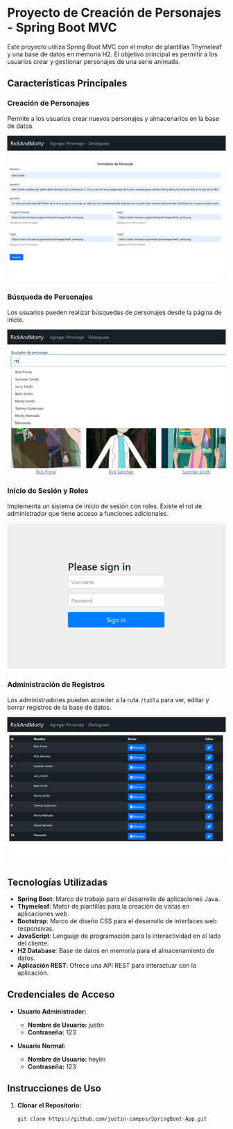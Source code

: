 # Proyecto de Creación de Personajes - Spring Boot MVC

Este proyecto utiliza Spring Boot MVC con el motor de plantillas Thymeleaf y una base de datos en memoria H2. El objetivo principal es permitir a los usuarios crear y gestionar personajes de una serie animada.

## Características Principales

### Creación de Personajes
Permite a los usuarios crear nuevos personajes y almacenarlos en la base de datos.

![Creación de Personajes](https://raw.githubusercontent.com/justin-campos/SpringBoot-App/master/src/main/resources/static/img/creaciondepersonajes.png)

### Búsqueda de Personajes
Los usuarios pueden realizar búsquedas de personajes desde la página de inicio.

![Búsqueda de Personajes](https://raw.githubusercontent.com/justin-campos/SpringBoot-App/master/src/main/resources/static/img/busquedadepersonajes.png)

### Inicio de Sesión y Roles
Implementa un sistema de inicio de sesión con roles. Existe el rol de administrador que tiene acceso a funciones adicionales.

![Inicio de Sesión y Roles](https://raw.githubusercontent.com/justin-campos/SpringBoot-App/master/src/main/resources/static/img/iiniciodesesion.png)

### Administración de Registros
Los administradores pueden acceder a la ruta `/tabla` para ver, editar y borrar registros de la base de datos.

![Administración de Registros](https://raw.githubusercontent.com/justin-campos/SpringBoot-App/master/src/main/resources/static/img/administracionderegistro.png)

## Tecnologías Utilizadas

- **Spring Boot**: Marco de trabajo para el desarrollo de aplicaciones Java.
- **Thymeleaf**: Motor de plantillas para la creación de vistas en aplicaciones web.
- **Bootstrap**: Marco de diseño CSS para el desarrollo de interfaces web responsivas.
- **JavaScript**: Lenguaje de programación para la interactividad en el lado del cliente.
- **H2 Database**: Base de datos en memoria para el almacenamiento de datos.
- **Aplicación REST**: Ofrece una API REST para interactuar con la aplicación.

## Credenciales de Acceso

- **Usuario Administrador:**
    - **Nombre de Usuario:** justin
    - **Contraseña:** 123

- **Usuario Normal:**
    - **Nombre de Usuario:** heylin
    - **Contraseña:** 123

## Instrucciones de Uso

1. **Clonar el Repositorio:**
   ```bash
   git clone https://github.com/justin-campos/SpringBoot-App.git

